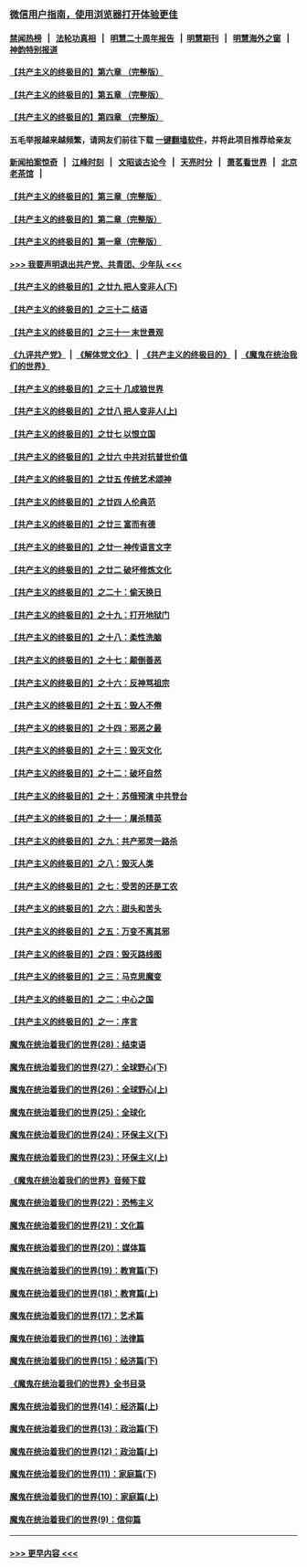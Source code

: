 ### [微信用户指南，使用浏览器打开体验更佳](https://github.com/gfw-breaker/banned-news1/blob/master/indexes/wechat-guide.md?t=0)
#### [禁闻热榜](热点新闻.md?t=0)  &nbsp;&nbsp;|&nbsp;&nbsp; [法轮功真相](https://github.com/gfw-breaker/truth/blob/master/README.md?t=0) &nbsp;&nbsp;|&nbsp;&nbsp; [明慧二十周年报告](https://github.com/gfw-breaker/mh-reports/blob/master/README.md?t=0) &nbsp;&nbsp;|&nbsp;&nbsp;[明慧期刊](https://github.com/gfw-breaker/mh-qikan) &nbsp;&nbsp;|&nbsp;&nbsp; [明慧海外之窗](https://github.com/gfw-breaker/mh-news/blob/master/README.md?t=0) &nbsp;&nbsp;|&nbsp;&nbsp; [神韵特别报道](https://github.com/gfw-breaker/mh-news/blob/master/shenyun.md?t=0)
#### [【共产主义的终极目的】第六章 （完整版）](../pages/nsc422/n11428913.md?t=02150911) 
#### [【共产主义的终极目的】第五章 （完整版）](../pages/nsc422/n11428912.md?t=02150911) 
#### [【共产主义的终极目的】第四章 （完整版）](../pages/nsc422/n11428907.md?t=02150911) 
#### 五毛举报越来越频繁，请网友们前往下载 [一键翻墙软件](https://github.com/gfw-breaker/ssr-accounts)，并将此项目推荐给亲友
#### [新闻拍案惊奇](https://github.com/gfw-breaker/banned-news1/blob/master/pages/link4.md) &nbsp;&nbsp;|&nbsp;&nbsp; [江峰时刻](https://github.com/gfw-breaker/banned-news1/blob/master/pages/link4.md) &nbsp;&nbsp;|&nbsp;&nbsp; [文昭谈古论今](https://github.com/gfw-breaker/banned-news1/blob/master/pages/link4.md) &nbsp;&nbsp;|&nbsp;&nbsp; [天亮时分](https://github.com/gfw-breaker/banned-news1/blob/master/pages/link4.md) &nbsp;&nbsp;|&nbsp;&nbsp; [萧茗看世界](https://github.com/gfw-breaker/banned-news1/blob/master/pages/link4.md) &nbsp;&nbsp;|&nbsp;&nbsp; [北京老茶馆](https://github.com/gfw-breaker/banned-news1/blob/master/pages/link4.md) &nbsp;&nbsp;|&nbsp;&nbsp; 
#### [【共产主义的终极目的】第三章（完整版）](../pages/nsc422/n11428848.md?t=02150911) 
#### [【共产主义的终极目的】第二章（完整版）](../pages/nsc422/n11428831.md?t=02150911) 
#### [【共产主义的终极目的】第一章（完整版）](../pages/nsc422/n11417651.md?t=02150911) 
#### [>>> 我要声明退出共产党、共青团、少年队 <<<](https://github.com/begood0513/goodnews/blob/master/quit/letter.md) 
#### [【共产主义的终极目的】之廿九 把人变非人(下)](../pages/nsc422/n11344140.md?t=02150911) 
#### [【共产主义的终极目的】之三十二 结语](../pages/nsc422/n11360535.md?t=02150911) 
#### [【共产主义的终极目的】之三十一 末世景观](../pages/nsc422/n11351129.md?t=02150911) 
#### [《九评共产党》](https://github.com/begood0513/9ping.md/blob/master/README.md) &nbsp;|&nbsp; [《解体党文化》](../../../../jtdwh.md/blob/master/README.md)  &nbsp;|&nbsp; [《共产主义的终极目的》](../../../../gczydzjmd.md/blob/master/README.md) &nbsp;|&nbsp; [《魔鬼在统治我们的世界》](../../../../mgztzwmdsj.md/blob/master/README.md) 
#### [【共产主义的终极目的】之三十 几成狼世界](../pages/nsc422/n11348280.md?t=02150911) 
#### [【共产主义的终极目的】之廿八 把人变非人(上)](../pages/nsc422/n11340492.md?t=02150911) 
#### [【共产主义的终极目的】之廿七 以恨立国](../pages/nsc422/n11336944.md?t=02150911) 
#### [【共产主义的终极目的】之廿六 中共对抗普世价值](../pages/nsc422/n11324785.md?t=02150911) 
#### [【共产主义的终极目的】之廿五 传统艺术颂神](../pages/nsc422/n11296396.md?t=02150911) 
#### [【共产主义的终极目的】之廿四 人伦典范](../pages/nsc422/n11296397.md?t=02150911) 
#### [【共产主义的终极目的】之廿三 富而有德](../pages/nsc422/n11283598.md?t=02150911) 
#### [【共产主义的终极目的】之廿一 神传语言文字](../pages/nsc422/n11263265.md?t=02150911) 
#### [【共产主义的终极目的】之廿二 破坏修炼文化](../pages/nsc422/n11245728.md?t=02150911) 
#### [【共产主义的终极目的】之二十：偷天换日](../pages/nsc422/n11238846.md?t=02150911) 
#### [【共产主义的终极目的】之十九：打开地狱门](../pages/nsc422/n11206376.md?t=02150911) 
#### [【共产主义的终极目的】之十八：柔性洗脑](../pages/nsc422/n11199994.md?t=02150911) 
#### [【共产主义的终极目的】之十七：颠倒善恶](../pages/nsc422/n11179782.md?t=02150911) 
#### [【共产主义的终极目的】之十六：反神骂祖宗](../pages/nsc422/n11166798.md?t=02150911) 
#### [【共产主义的终极目的】之十五：毁人不倦](../pages/nsc422/n11166792.md?t=02150911) 
#### [【共产主义的终极目的】之十四：邪恶之最](../pages/nsc422/n11150249.md?t=02150911) 
#### [【共产主义的终极目的】之十三：毁灭文化](../pages/nsc422/n11135227.md?t=02150911) 
#### [【共产主义的终极目的】之十二：破坏自然](../pages/nsc422/n11135214.md?t=02150911) 
#### [【共产主义的终极目的】之十：苏俄预演 中共登台](../pages/nsc422/n11118424.md?t=02150911) 
#### [【共产主义的终极目的】之十一：屠杀精英](../pages/nsc422/n11118442.md?t=02150911) 
#### [【共产主义的终极目的】之九：共产邪灵一路杀](../pages/nsc422/n11114139.md?t=02150911) 
#### [【共产主义的终极目的】之八：毁灭人类](../pages/nsc422/n11108503.md?t=02150911) 
#### [【共产主义的终极目的】之七：受苦的还是工农](../pages/nsc422/n11101809.md?t=02150911) 
#### [【共产主义的终极目的】之六：甜头和苦头](../pages/nsc422/n11096971.md?t=02150911) 
#### [【共产主义的终极目的】之五：万变不离其邪](../pages/nsc422/n11091285.md?t=02150911) 
#### [【共产主义的终极目的】之四：毁灭路线图](../pages/nsc422/n11086284.md?t=02150911) 
#### [【共产主义的终极目的】之三：马克思魔变](../pages/nsc422/n11061941.md?t=02150911) 
#### [【共产主义的终极目的】之二：中心之国](../pages/nsc422/n11047728.md?t=02150911) 
#### [【共产主义的终极目的】之一：序言](../pages/nsc422/n11086077.md?t=02150911) 
#### [魔鬼在统治着我们的世界(28)：结束语](../pages/nsc422/n10936246.md?t=02150911) 
#### [魔鬼在统治着我们的世界(27)：全球野心(下)](../pages/nsc422/n10928319.md?t=02150911) 
#### [魔鬼在统治着我们的世界(26)：全球野心(上)](../pages/nsc422/n10900318.md?t=02150911) 
#### [魔鬼在统治着我们的世界(25)：全球化](../pages/nsc422/n10788205.md?t=02150911) 
#### [魔鬼在统治着我们的世界(24)：环保主义(下)](../pages/nsc422/n10695307.md?t=02150911) 
#### [魔鬼在统治着我们的世界(23)：环保主义(上)](../pages/nsc422/n10688613.md?t=02150911) 
#### [《魔鬼在统治着我们的世界》音频下载](../pages/nsc422/n10635553.md?t=02150911) 
#### [魔鬼在统治着我们的世界(22)：恐怖主义](../pages/nsc422/n10614727.md?t=02150911) 
#### [魔鬼在统治着我们的世界(21)：文化篇](../pages/nsc422/n10597706.md?t=02150911) 
#### [魔鬼在统治着我们的世界(20)：媒体篇](../pages/nsc422/n10586579.md?t=02150911) 
#### [魔鬼在统治着我们的世界(19)：教育篇(下)](../pages/nsc422/n10564808.md?t=02150911) 
#### [魔鬼在统治着我们的世界(18)：教育篇(上)](../pages/nsc422/n10526970.md?t=02150911) 
#### [魔鬼在统治着我们的世界(17)：艺术篇](../pages/nsc422/n10499093.md?t=02150911) 
#### [魔鬼在统治着我们的世界(16)：法律篇](../pages/nsc422/n10485969.md?t=02150911) 
#### [魔鬼在统治着我们的世界(15)：经济篇(下)](../pages/nsc422/n10469975.md?t=02150911) 
#### [《魔鬼在统治着我们的世界》全书目录](../pages/nsc422/n10464261.md?t=02150911) 
#### [魔鬼在统治着我们的世界(14)：经济篇(上)](../pages/nsc422/n10457370.md?t=02150911) 
#### [魔鬼在统治着我们的世界(13)：政治篇(下)](../pages/nsc422/n10448270.md?t=02150911) 
#### [魔鬼在统治着我们的世界(12)：政治篇(上)](../pages/nsc422/n10444576.md?t=02150911) 
#### [魔鬼在统治着我们的世界(11)：家庭篇(下)](../pages/nsc422/n10440961.md?t=02150911) 
#### [魔鬼在统治着我们的世界(10)：家庭篇(上)](../pages/nsc422/n10435448.md?t=02150911) 
#### [魔鬼在统治着我们的世界(9)：信仰篇](../pages/nsc422/n10432159.md?t=02150911) 

----
#### [ >>> 更早内容 <<< ](../indexes/nsc422-earlier.md)
